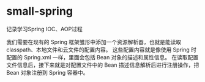 # small-spring
记录学习Spring IOC、AOP过程

我们需要在现有的 Spring 框架雏形中添加一个资源解析器，也就是能读取classpath、本地文件和云文件的配置内容。
这些配置内容就是像使用 Spring 时配置的 Spring.xml 一样，里面会包括 Bean 对象的描述和属性信息。 
在读取配置文件信息后，接下来就是对配置文件中的 Bean 描述信息解析后进行注册操作，把 Bean 对象注册到 Spring 容器中。
